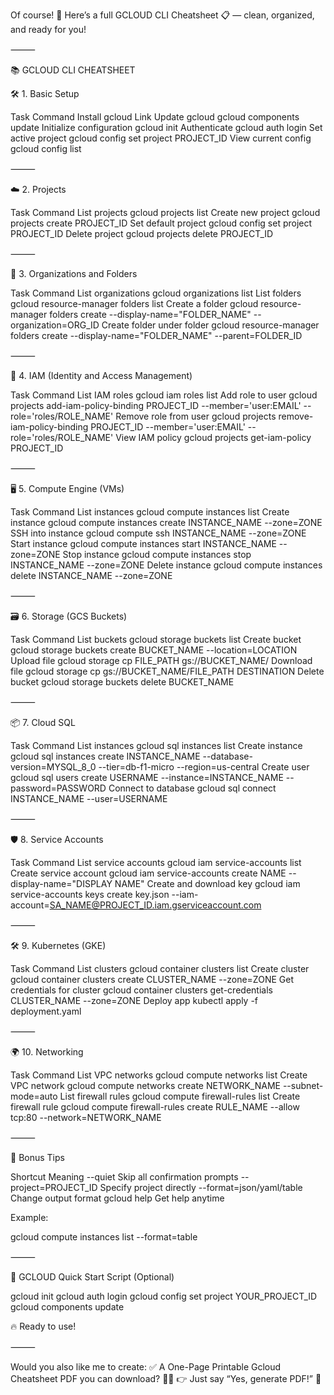 Of course! 🚀
Here’s a full GCLOUD CLI Cheatsheet 📋 — clean, organized, and ready for you!

⸻

📚 GCLOUD CLI CHEATSHEET

🛠️ 1. Basic Setup

Task	Command
Install gcloud	Link
Update gcloud	gcloud components update
Initialize configuration	gcloud init
Authenticate	gcloud auth login
Set active project	gcloud config set project PROJECT_ID
View current config	gcloud config list



⸻

☁️ 2. Projects

Task	Command
List projects	gcloud projects list
Create new project	gcloud projects create PROJECT_ID
Set default project	gcloud config set project PROJECT_ID
Delete project	gcloud projects delete PROJECT_ID



⸻

🏢 3. Organizations and Folders

Task	Command
List organizations	gcloud organizations list
List folders	gcloud resource-manager folders list
Create a folder	gcloud resource-manager folders create --display-name="FOLDER_NAME" --organization=ORG_ID
Create folder under folder	gcloud resource-manager folders create --display-name="FOLDER_NAME" --parent=FOLDER_ID



⸻

👤 4. IAM (Identity and Access Management)

Task	Command
List IAM roles	gcloud iam roles list
Add role to user	gcloud projects add-iam-policy-binding PROJECT_ID --member='user:EMAIL' --role='roles/ROLE_NAME'
Remove role from user	gcloud projects remove-iam-policy-binding PROJECT_ID --member='user:EMAIL' --role='roles/ROLE_NAME'
View IAM policy	gcloud projects get-iam-policy PROJECT_ID



⸻

🖥️ 5. Compute Engine (VMs)

Task	Command
List instances	gcloud compute instances list
Create instance	gcloud compute instances create INSTANCE_NAME --zone=ZONE
SSH into instance	gcloud compute ssh INSTANCE_NAME --zone=ZONE
Start instance	gcloud compute instances start INSTANCE_NAME --zone=ZONE
Stop instance	gcloud compute instances stop INSTANCE_NAME --zone=ZONE
Delete instance	gcloud compute instances delete INSTANCE_NAME --zone=ZONE



⸻

🗃️ 6. Storage (GCS Buckets)

Task	Command
List buckets	gcloud storage buckets list
Create bucket	gcloud storage buckets create BUCKET_NAME --location=LOCATION
Upload file	gcloud storage cp FILE_PATH gs://BUCKET_NAME/
Download file	gcloud storage cp gs://BUCKET_NAME/FILE_PATH DESTINATION
Delete bucket	gcloud storage buckets delete BUCKET_NAME



⸻

📦 7. Cloud SQL

Task	Command
List instances	gcloud sql instances list
Create instance	gcloud sql instances create INSTANCE_NAME --database-version=MYSQL_8_0 --tier=db-f1-micro --region=us-central
Create user	gcloud sql users create USERNAME --instance=INSTANCE_NAME --password=PASSWORD
Connect to database	gcloud sql connect INSTANCE_NAME --user=USERNAME



⸻

🛡️ 8. Service Accounts

Task	Command
List service accounts	gcloud iam service-accounts list
Create service account	gcloud iam service-accounts create NAME --display-name="DISPLAY NAME"
Create and download key	gcloud iam service-accounts keys create key.json --iam-account=SA_NAME@PROJECT_ID.iam.gserviceaccount.com



⸻

🛠️ 9. Kubernetes (GKE)

Task	Command
List clusters	gcloud container clusters list
Create cluster	gcloud container clusters create CLUSTER_NAME --zone=ZONE
Get credentials for cluster	gcloud container clusters get-credentials CLUSTER_NAME --zone=ZONE
Deploy app	kubectl apply -f deployment.yaml



⸻

🌍 10. Networking

Task	Command
List VPC networks	gcloud compute networks list
Create VPC network	gcloud compute networks create NETWORK_NAME --subnet-mode=auto
List firewall rules	gcloud compute firewall-rules list
Create firewall rule	gcloud compute firewall-rules create RULE_NAME --allow tcp:80 --network=NETWORK_NAME



⸻

🎯 Bonus Tips

Shortcut	Meaning
--quiet	Skip all confirmation prompts
--project=PROJECT_ID	Specify project directly
--format=json/yaml/table	Change output format
gcloud help	Get help anytime

Example:

gcloud compute instances list --format=table



⸻

🚀 GCLOUD Quick Start Script (Optional)

gcloud init
gcloud auth login
gcloud config set project YOUR_PROJECT_ID
gcloud components update

🔥 Ready to use!

⸻

Would you also like me to create:
✅ A One-Page Printable Gcloud Cheatsheet PDF you can download? 📄🚀
👉 Just say “Yes, generate PDF!” 🎯
